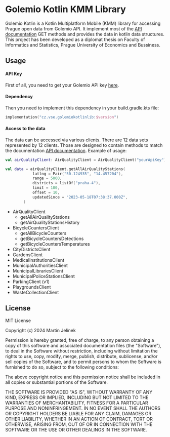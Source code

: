 # Golemio Kotlin KMM Library

Golemio Kotlin is a Kotlin Multiplatform Mobile (KMM) library for accessing Prague open data from Golemio API. It implement most of the [API documentation](https://api.golemio.cz/docs/public-openapi/) GET methods and provides the data in kotlin data structures.
This project has been developed as a diplomat thesis on Faculty of Informatics and Statistics, Prague University of Economics and Bussiness.

## Usage
#### API Key
First of all, you need to get your Golemio API key [here](https://api.golemio.cz/api-keys).
#### Dependency
Then you need to implement this dependency in your build.gradle.kts file:
```kotlin
implementation("cz.vse.golemiokotlinlib:$version")
```
#### Access to the data
The data can be accessed via various clients. There are 12 data sets represented by 12 clients. Those are designed to contain methods to match the documentation [API documentation](https://api.golemio.cz/docs/public-openapi/). Example of usage:

```kotlin
val airQualityClient: AirQualityClient = AirQualityClient("yourApiKey")

val data = airQualityClient.getAllAirQualityStations(
            latlng = Pair("50.124935", "14.457204"),
            range = 5000,
            districts = listOf("praha-4"),
            limit = 100,
            offset = 10,
            updatedSince = "2023-05-18T07:38:37.000Z",
        )
```

* AirQualityClient
  - getAllAirQualityStations
  - getAirQualityStationsHistory
* BicycleCountersClient
  - getAllBicycleCounters
  - getBicycleCountersDetections
  - getBicycleCountersTemperatures
* CityDistrictsClient
* GardensClient
* MedicalInstitutionsClient
* MunicipalAuthoritiesClient
* MunicipalLibrariesClient
* MunicipalPoliceStationsClient
* ParkingClient (v1)
* PlaygroundsClient
* WasteCollectionClient

## License

MIT License

Copyright (c) 2024 Martin Jelínek

Permission is hereby granted, free of charge, to any person obtaining a copy
of this software and associated documentation files (the "Software"), to deal
in the Software without restriction, including without limitation the rights
to use, copy, modify, merge, publish, distribute, sublicense, and/or sell
copies of the Software, and to permit persons to whom the Software is
furnished to do so, subject to the following conditions:

The above copyright notice and this permission notice shall be included in all
copies or substantial portions of the Software.

THE SOFTWARE IS PROVIDED "AS IS", WITHOUT WARRANTY OF ANY KIND, EXPRESS OR
IMPLIED, INCLUDING BUT NOT LIMITED TO THE WARRANTIES OF MERCHANTABILITY,
FITNESS FOR A PARTICULAR PURPOSE AND NONINFRINGEMENT. IN NO EVENT SHALL THE
AUTHORS OR COPYRIGHT HOLDERS BE LIABLE FOR ANY CLAIM, DAMAGES OR OTHER
LIABILITY, WHETHER IN AN ACTION OF CONTRACT, TORT OR OTHERWISE, ARISING FROM,
OUT OF OR IN CONNECTION WITH THE SOFTWARE OR THE USE OR OTHER DEALINGS IN THE
SOFTWARE.


